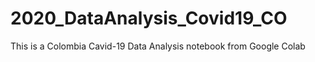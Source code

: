 # 2020_DataAnalysis_Covid19_CO

This is a Colombia Cavid-19 Data Analysis notebook from Google Colab
